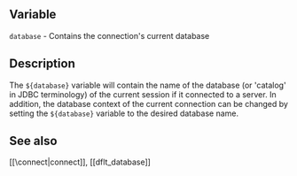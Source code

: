 ## Variable

   `database` - Contains the connection's current database

## Description

   The `${database}` variable will contain the name of the database
   (or 'catalog' in JDBC terminology) of the current session if it connected
   to a server. In addition, the database context of the current connection
   can be changed by setting the `${database}` variable to the desired 
   database name.
   
## See also

   [[\connect|connect]], [[dflt_database]]
